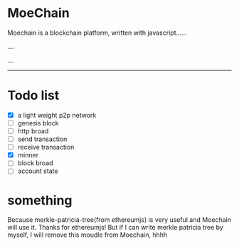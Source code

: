 # MoeChain

Moechain is a blockchain platform, written with javascript......

....

....

-----

# Todo list

 - [x] a light weight p2p network
 - [ ] genesis block 
 - [ ] http broad
 - [ ] send transaction
 - [ ] receive transaction
 - [x] minner 
 - [ ] block broad 
 - [ ] account state
 # something

 Because merkle-patricia-tree(from ethereumjs) is very useful and Moechain will use it. Thanks for ethereumjs! But if I can write merkle patricia tree by myself, I will remove this moudle from Moechain, hhhh
 
 